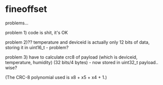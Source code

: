 # fineoffset


problems...

problem 1) code is shit, it's OK

problem 2)?? temperature and deviceid is actually only 12 bits of data, storing it in uint16_t - problem?

problem 3) have to calculate crc8 of payload (which is deviceid, temperature, humidity) (32 bits/4 bytes) - now stored in uint32_t payload.. wise?

(The CRC-8 polynomial used is x8 + x5 + x4 + 1.)
